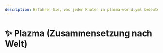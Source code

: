```yaml
---
description: Erfahren Sie, was jeder Knoten in plazma-world.yml bedeutet.
---
```


# ✨ Plazma (Zusammensetzung nach Welt)
